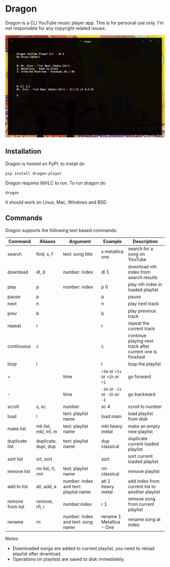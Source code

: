 
# Dragon

Dragon is a CLI YouTube music player app. This is for personal use only. I'm not responsible for any copyright related issues.

![Dragon Screenshot](https://github.com/pouya-eghbali/dragon/raw/master/dragon.png)

## Installation

Dragon is hosted on PyPI, to install do

	pip install dragon-player

Dragon requires libVLC to run. To run dragon do

	dragon

 It _should_ work on Linux, Mac, Windows and BSD

## Commands

Dragon supports the following text based commands:

|Command| Aliases | Argument| Example | Description
|--|--|--|--|--|
| search | find, s, f | text: song title | s metallica one	 | search for a song on YouTube |
| download | dl, d | number: index | dl 1 | download nth index from search results
| play | p | number: index | p 0 | play nth index in loaded playlist
| pause | p | | p | pause
| next | n | | n | play next track
| prev | b | | b | play previous track
| repeat | r | | r | repeat the current track
| continuous | c | | c | continue playing next track after current one is finished
| loop | l | | l | loop the playlist
| + | | time | `+1m` or `+1s` or `+1h` or `+1` | go forward
| - | | time | `-1m` or `-1s` or `-1h` or `-1` | go backward
| scroll | s, sc | number | sc 4 | scroll to number
| load | l | text: playlist name | load main | load playlist from disk
| make list | mk list, mkl, ml, m | text: playlist name | mkl heavy metal | make an empty new playlist
| duplicate list | duplicate, dupl, dup | text: playlist name | dup classical | duplicate current loaded playlist
| sort list | srt, sort | | sort | sort current loaded playlist
| remove list | rm list, rl, rml | text: playlist name | rm classical | remove playlist
| add to list | atl, add, a | number: index and text: playlist name | atl 1 heavy metal | add index from current list to another playlist
| remove from list | remove, rfl, r | number:index | r 1 | remove song from current playlist
| rename | rn | number: index and text: song name | rename 1 Metallica - One | rename song at index


Notes:
- Downloaded songs are added to current playlist, you need to reload playlist after download.
- Operations on playlists are saved to disk immediately.
